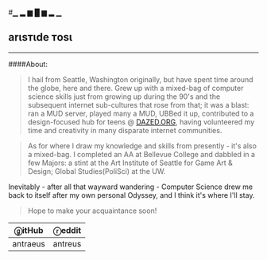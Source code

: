 #▁  ▂  ▆  █  ▆  ▂  ▁
## arιѕтιde тoѕι 
---

####About:
>I hail from Seattle, Washington originally, but have spent time around the globe, here and there. Grew up with a mixed-bag of computer science skills just from growing up during the 90's and the subsequent internet sub-cultures that rose from that; it was a blast: ran a MUD server, played many a MUD, UBBed it up, contributed to a design-focused hub for teens @ [DAZED.ORG](https://web.archive.org/web/*/http://www.dazed.org "Way Back Mahine"), having volunteered my time and creativity in many disparate internet communities. 

>As for where I draw my knowledge and skills from presently - it's also a mixed-bag. I completed an AA at Bellevue College and dabbled in a few Majors: a stint at the Art Institute of Seattle for Game Art & Design; Global Studies(PoliSci) at the UW. 

Inevitably - after all that wayward wandering - Computer Science drew me back to itself after my own personal Odyssey, and I think it's where I'll stay.

> Hope to make your acquaintance soon!

ⓖitHub | ⓡeddit
--------|-------|
|antraeus | antreus|
